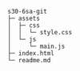 
<!-- Testing comments -->
```
s30-6sa-git
├─ assets
│  ├─ css
│  │  └─ style.css
│  └─ js
│     └─ main.js
├─ index.html
└─ readme.md

```